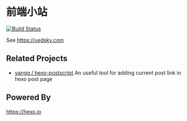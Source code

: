 # 前端小站
[![Build Status](https://travis-ci.org/yangg/blog.svg?branch=master)](https://travis-ci.org/yangg/blog)

See https://uedsky.com

## Related Projects
* [yangg / hexo-postscript](https://github.com/yangg/hexo-postscript) An useful tool for adding current post link in hexo post page

## Powered By
https://hexo.io
